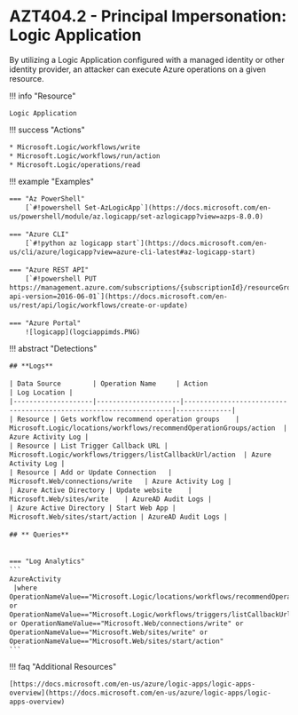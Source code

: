 # AZT404.2 - Principal Impersonation: Logic Application 

By utilizing a Logic Application configured with a managed identity or other identity provider, an attacker can execute Azure operations on a given resource.

!!! info "Resource" 

	Logic Application

!!! success "Actions" 

	* Microsoft.Logic/workflows/write
	* Microsoft.Logic/workflows/run/action
	* Microsoft.Logic/operations/read

!!! example "Examples"

    === "Az PowerShell"
		[`#!powershell Set-AzLogicApp`](https://docs.microsoft.com/en-us/powershell/module/az.logicapp/set-azlogicapp?view=azps-8.0.0)

	=== "Azure CLI"
		[`#!python az logicapp start`](https://docs.microsoft.com/en-us/cli/azure/logicapp?view=azure-cli-latest#az-logicapp-start)
		
	=== "Azure REST API"	
		[`#!powershell PUT https://management.azure.com/subscriptions/{subscriptionId}/resourceGroups/{resourceGroupName}/providers/Microsoft.Logic/workflows/{workflowName}?api-version=2016-06-01`](https://docs.microsoft.com/en-us/rest/api/logic/workflows/create-or-update)		

    === "Azure Portal"
    	![logicapp](logciappimds.PNG)

 
!!! abstract "Detections"

	## **Logs** 

    | Data Source        | Operation Name     | Action                                                            | Log Location |
    |--------------------|---------------------|-------------------------------------------------------------------|--------------|
    | Resource | Gets workflow recommend operation groups	 | Microsoft.Logic/locations/workflows/recommendOperationGroups/action	| Azure Activity Log |
    | Resource | List Trigger Callback URL | Microsoft.Logic/workflows/triggers/listCallbackUrl/action	| Azure Activity Log |
    | Resource | Add or Update Connection	| Microsoft.Web/connections/write	| Azure Activity Log |
	| Azure Active Directory | Update website	 | Microsoft.Web/sites/write	| AzureAD Audit Logs |
	| Azure Active Directory | Start Web App | Microsoft.Web/sites/start/action	| AzureAD Audit Logs |
	
	## ** Queries**


	=== "Log Analytics"
	```
	AzureActivity 
	 |where OperationNameValue=="Microsoft.Logic/locations/workflows/recommendOperationGroups/action" or OperationNameValue=="Microsoft.Logic/workflows/triggers/listCallbackUrl/action"
	or OperationNameValue=="Microsoft.Web/connections/write" or OperationNameValue=="Microsoft.Web/sites/write" or OperationNameValue=="Microsoft.Web/sites/start/action"
	```


!!! faq "Additional Resources"

	[https://docs.microsoft.com/en-us/azure/logic-apps/logic-apps-overview](https://docs.microsoft.com/en-us/azure/logic-apps/logic-apps-overview)
